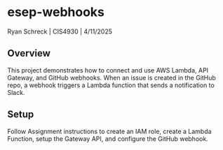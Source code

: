 # esep-webhooks

Ryan Schreck | CIS4930 | 4/11/2025

## Overview
This project demonstrates how to connect and use AWS Lambda, API Gateway, and GitHub webhooks. When an issue is created in the GitHub repo, a webhook triggers a Lambda function that sends a notification to Slack.

## Setup
Follow Assignment instructions to create an IAM role, create a Lambda Function, setup the Gateway API, and configure the GitHub webhook.